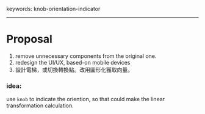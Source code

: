 keywords: knob-orientation-indicator

---

Proposal
===============

1. remove unnecessary components from the original one.
2. redesign the UI/UX, based-on mobile devices
3. 設計電梯，或切換轉換點。改用圖形化獲取向量。
### idea:
use `knob` to indicate the oriention, so that could make the linear transformation calculation.
